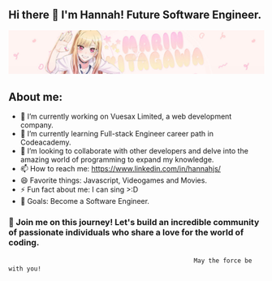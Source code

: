 ## Hi there 👋 I'm Hannah! Future Software Engineer.

![github.com/codeosauria](marin-header1-github.jpg)

## About me:

- 🔭 I’m currently working on Vuesax Limited, a web development company. 
- 🌱 I’m currently learning Full-stack Engineer career path in Codeacademy. 
- 👯 I’m looking to collaborate with other developers and delve into the amazing world of programming to expand my knowledge. 
- 📫 How to reach me:  https://www.linkedin.com/in/hannahjs/ 
- 😄 Favorite things:  Javascript, Videogames and Movies. 
- ⚡ Fun fact about me: I can sing  >:D
- 🎯 Goals: Become a Software Engineer.


 ### 🚀 Join me on this journey! Let's build an incredible community of passionate individuals who share a love for the world of coding. 


                                                       May the force be with you!
